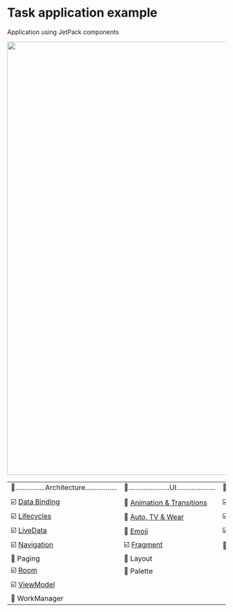 # Task application example
Application using JetPack components

<a href="https://developer.android.com/jetpack"><img src="https://1.bp.blogspot.com/-dwL58chu7wo/WvD1RrHln3I/AAAAAAAAFUg/cRTc0IZga_wMPTWr3CI53IZ5BwtnZMeYACLcBGAs/s1600/Screen%2BShot%2B2018-05-05%2Bat%2B11.49.30%2BAMimage1.png" width="1000"></a>
  
<table>
   <tbody>
      <tr>    
         <td>🎯................Architecture.................</td>
         <td>🎯......................UI.....................</td>
         <td>🎯..................Foundation.................</td>
         <td>🎯...................Behavior..................</td>
      </tr>
      <tr>    
         <td></td>
         <td></td>
         <td></td>
         <td></td>
      </tr>
      <tr>
         <td>☑️ <a href="https://developer.android.com/topic/libraries/data-binding">Data Binding</a></td>
         <td>🔳 <a href="https://developer.android.com/guide/navigation/navigation-animate-transitions">Animation & Transitions</a></td>
         <td>☑️ <a href="https://developer.android.com/jetpack/androidx/releases/appcompat">AppCompat</a></td>
         <td>🔲 <a href="https://developer.android.com/reference/android/app/DownloadManager">Download Manager</a></td>
      </tr>
      <tr>
         <td>☑️ <a href="https://developer.android.com/topic/libraries/architecture/lifecycleLifecycles"> Lifecycles</a></td>
         <td>🔲 <a href="https://developer.android.com/jetpack/androidx/releases/wear"> Auto, TV & Wear</a></td>
         <td>☑️ <a href="https://developer.android.com/kotlin/ktx"> Android KTX</a></td>
         <td>🔲 <a href="https://developer.android.com/guide/topics/media-apps/media-apps-overview"> Media & Playback</a></td>
      </tr>
      <tr>
         <td>☑️ <a href="https://developer.android.com/topic/libraries/architecture/livedata"> LiveData</a></td>
         <td>🔲 <a href="https://developer.android.com/guide/topics/ui/look-and-feel/emoji-compat"> Emoji</a></td>
         <td>☑️ <a href="https://developer.android.com/jetpack/androidx/releases/multidex"> Multidex</a></td>
         <td>🔲 <a href="https://developer.android.com/guide/topics/permissions/overview"> Permissions</a></td>
      </tr>
      <tr>
         <td>☑️ <a href="https://developer.android.com/guide/navigation"> Navigation</a></td>
         <td>☑️ <a href="https://developer.android.com/guide/components/fragments"> Fragment</a></td>
         <td>🔲 <a href="https://developer.android.com/training/testing"> Test</a></td>
         <td>🔲 <a href="https://developer.android.com/guide/topics/ui/notifiers/notifications"> Notifications</a></td>
      </tr>
      <tr>
         <td>🔲 Paging</td>
         <td>🔳 Layout</td>
         <td></td>
         <td>🔲 Sharing</td>
      </tr>
      <tr>
         <td>☑️ <a href="https://developer.android.com/training/data-storage/room"> Room</td>
         <td>🔲 Palette</td>
         <td> </td>
         <td>🔲 Slices</td>
      </tr>
      <tr>
         <td>☑️ <a href="https://developer.android.com/topic/libraries/architecture/viewmodel"> ViewModel</td>
         <td> </td>
         <td> </td>
         <td> </td>
      </tr>
      <tr>
         <td>🔲 WorkManager</td>
         <td> </td>
         <td> </td>
         <td> </td>
      </tr>
   </tbody>
</table>

